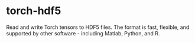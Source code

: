 
# torch-hdf5

Read and write Torch tensors to HDF5 files. The format is fast, flexible, and supported by other software - including Matlab, Python, and R.
